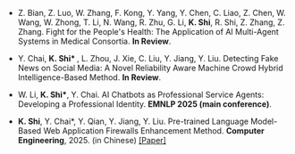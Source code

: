 - Z. Bian, Z. Luo, W. Zhang, F. Kong, Y. Yang, Y. Chen, C. Liao, Z. Chen, W. Wang, W. Zhong, T. Li, N. Wang, R. Zhu, G. Li, <strong>K. Shi</strong>, R. Shi, Z. Zhang, Z. Zhang. Fight for the People's Health: The Application of AI Multi-Agent Systems in Medical Consortia. <strong>In Review</strong>.

- Y. Chai, <strong>K. Shi* </strong>, L. Zhou, J. Xie, C. Liu, Y. Jiang, Y. Liu. Detecting Fake News on Social Media: A Novel Reliability Aware Machine Crowd Hybrid Intelligence-Based Method. <strong>In Review</strong>.

- W. Li, <strong>K. Shi*</strong>, Y. Chai. AI Chatbots as Professional Service Agents: Developing a Professional Identity. <strong>EMNLP 2025 (main conference)</strong>.

- <strong>K. Shi</strong>, Y. Chai*, Y. Qian, Y. Jiang, Y. Liu. Pre-trained Language Model-Based Web Application Firewalls Enhancement Method. <strong>Computer Engineering</strong>, 2025. (in Chinese) [[Paper]](https://doi.org/10.19678/j.issn.1000-3428.0252100)
